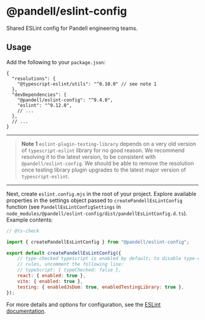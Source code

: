 # @pandell/eslint-config

Shared ESLint config for Pandell engineering teams.

## Usage

Add the following to your `package.json`:

```jsonc
{
  "resolutions": {
    "@typescript-eslint/utils": "^8.10.0" // see note 1
  },
  "devDependencies": {
    "@pandell/eslint-config": "^9.4.0",
    "eslint": "^9.12.0",
    // ...
  },
  // ...
}
```

---

> **Note 1** `eslint-plugin-testing-library` depends on a very old version of `typescript-eslint`
library for no good reason. We recommend resolving it to the latest version, to be
consistent with `@pandell/eslint-config`. We should be able to remove the resolution
once testing library plugin upgrades to the latest major version of `typescript-eslint`.

---

Next, create `eslint.config.mjs` in the root of your project. Explore available properties
in the settings object passed to `createPandellEsLintConfig` function (see `PandellEsLintConfigSettings`
in `node_modules/@pandell/eslint-config/dist/pandellEsLintConfig.d.ts`). Example contents:

```js
// @ts-check

import { createPandellEsLintConfig } from "@pandell/eslint-config";

export default createPandellEsLintConfig({
    // type-checked typescript is enabled by default; to disable type-checking
    // rules, uncomment the following line:
    // typeScript: { typeChecked: false },
    react: { enabled: true },
    vite: { enabled: true },
    testing: { enabledJsDom: true, enabledTestingLibrary: true },
});
```

For more details and options for configuration, see the [ESLint documentation](https://eslint.org/docs/user-guide/configuring/).
